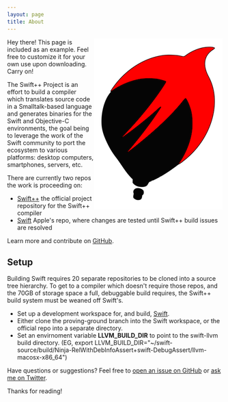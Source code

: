 ```yaml
---
layout: page
title: About
---
```


<img align="right" src="/images/logo-alpha-cropped-small.png">

<p class="message">
  Hey there! This page is included as an example. Feel free to customize it for your own use upon downloading. Carry on!
</p>

The Swift++ Project is an effort to build a compiler which translates source code in
a Smalltalk-based language and generates binaries for the Swift and Objective-C environments, the goal being
to leverage the work of the Swift community to port the ecosystem to various platforms: desktop computers,
smartphones, servers, etc.

There are currently two repos the work is proceeding on:

* [Swift++](http://github.com/swiftpp/swiftpp) the official project repository for the Swift++ compiler
* [Swift](http://github.com/swiftpp/swift)     Apple's repo, where changes are tested until Swift++ build issues are resolved

Learn more and contribute on [GitHub](https://github.com/swiftpp).

## Setup

Building Swift requires 20 separate repositories to be cloned into a source tree hierarchy. To get to a compiler
which doesn't require those repos, and the 70GB of storage space a full, debuggable build requires, the Swift++
build system must be weaned off Swift's.

* Set up a development workspace for, and build, [Swift](http://github.com/apple/swift).
* Either clone the proving-ground branch into the Swift workspace, or the official repo into a separate
directory.
* Set an envirnoment variable **LLVM_BUILD_DIR** to point to the swift-llvm build directory.
(EG, export LLVM_BUILD_DIR="~/swift-source/build/Ninja-RelWithDebInfoAssert+swift-DebugAssert/llvm-macosx-x86_64")

Have questions or suggestions? Feel free to [open an issue on GitHub](https://github.com/swiftpp/swiftpp/issues) or [ask me on Twitter](https://twitter.com/swiftpp).

Thanks for reading!

